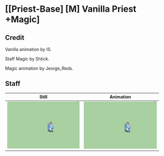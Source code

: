 # [\[Priest-Base\] \[M\] Vanilla Priest +Magic]

## Credit

Vanilla animation by IS.

Staff Magic by Shtick.

Magic animation by Jeorge_Reds.

## Staff

| Still | Animation |
| :---: | :-------: |
| ![Staff still](./Staff_000.png) | ![Staff animation](./Staff.gif) |
